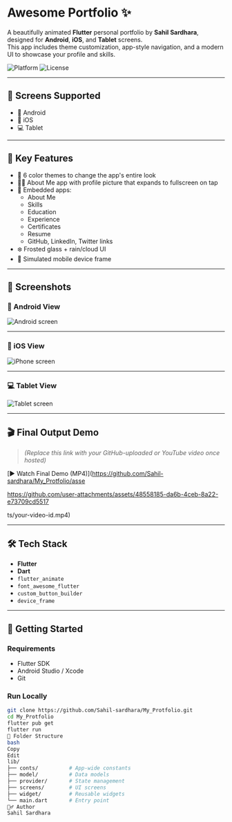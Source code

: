 # Awesome Portfolio ✨

A beautifully animated **Flutter** personal portfolio by **Sahil Sardhara**, designed for **Android**, **iOS**, and **Tablet** screens.  
This app includes theme customization, app-style navigation, and a modern UI to showcase your profile and skills.

![Platform](https://img.shields.io/badge/platform-Flutter-blue)
![License](https://img.shields.io/badge/status-active-success)

---

## 📱 Screens Supported

- 📱 Android  
- 📱 iOS  
- 💻 Tablet  

---

## 🎨 Key Features

- 🌈 6 color themes to change the app's entire look
- 🧑‍💼 About Me app with profile picture that expands to fullscreen on tap
- 🧩 Embedded apps:
  - About Me
  - Skills
  - Education
  - Experience
  - Certificates
  - Resume
  - GitHub, LinkedIn, Twitter links
- ❄️ Frosted glass + rain/cloud UI
- 📱 Simulated mobile device frame

---

## 📸 Screenshots

### 📱 Android View  
![Android screen](https://github.com/user-attachments/assets/cb66ff0a-81ad-48bc-a340-8cf9a98f1962)

---

### 🍏 iOS View  
![iPhone screen](https://github.com/user-attachments/assets/d81d9d89-2d6b-4dc4-b17a-2de2d00b7f18)

---

### 💻 Tablet View  
![Tablet screen](https://github.com/user-attachments/assets/9ffea582-a76e-455c-90c8-9afd998b4b57)

---

## 🎬 Final Output Demo

> *(Replace this link with your GitHub-uploaded or YouTube video once hosted)*

[▶ Watch Final Demo (MP4)](https://github.com/Sahil-sardhara/My_Protfolio/asse

https://github.com/user-attachments/assets/48558185-da6b-4ceb-8a22-e73709cd5517

ts/your-video-id.mp4)

---

## 🛠 Tech Stack

- **Flutter**
- **Dart**
- `flutter_animate`
- `font_awesome_flutter`
- `custom_button_builder`
- `device_frame`

---

## 🚀 Getting Started

### Requirements

- Flutter SDK
- Android Studio / Xcode
- Git

### Run Locally

```bash
git clone https://github.com/Sahil-sardhara/My_Protfolio.git
cd My_Protfolio
flutter pub get
flutter run
📁 Folder Structure
bash
Copy
Edit
lib/
├── conts/          # App-wide constants
├── model/          # Data models
├── provider/       # State management
├── screens/        # UI screens
├── widget/         # Reusable widgets
└── main.dart       # Entry point
🙋‍♂️ Author
Sahil Sardhara
